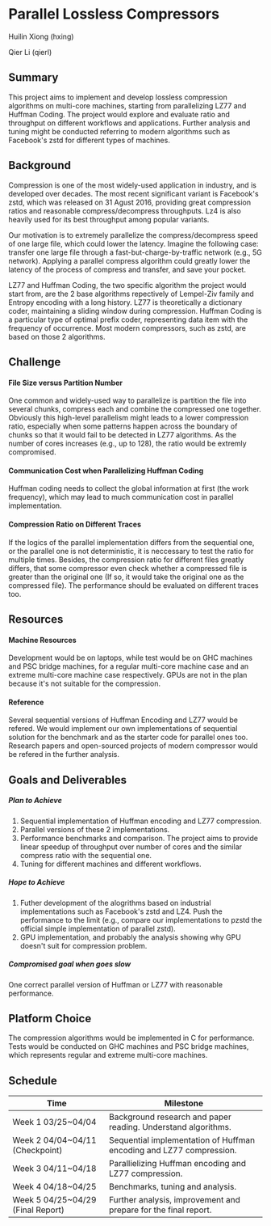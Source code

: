 # Parallel Lossless Compressors

Huilin Xiong (hxing)

Qier Li (qierl)

## Summary

This project aims to implement and develop lossless compression algorithms on multi-core machines, starting from parallelizing LZ77 and Huffman Coding. The project would explore and evaluate ratio and throughput on different workflows and applications. Further analysis and tuning might be conducted referring to modern algorithms such as Facebook's zstd for different types of machines.

## Background

Compression is one of the most widely-used application in industry, and is developed over decades. The most recent significant variant is Facebook's zstd, which was released on 31 Agust 2016, providing great compression ratios and reasonable compress/decompress throughputs. Lz4 is also heavily used for its best throughput among popular variants. 

Our motivation is to extremely parallelize the compress/decompress speed of one large file, which could lower the latency. Imagine the following case: transfer one large file through a fast-but-charge-by-traffic network (e.g., 5G network). Applying a parallel compress algorithm could greatly lower the latency of the process of compress and transfer, and save your pocket.

LZ77 and Huffman Coding, the two specific algorithm the project would start from, are the 2 base algorithms repectively of Lempel-Ziv family and Entropy encoding with a long history. LZ77 is theoretically a dictionary coder, maintaining a sliding window during compression. Huffman Coding is a particular type of optimal prefix coder, representing data item with the frequency of occurrence. Most modern compressors, such as zstd, are based on those 2 algorithms.

## Challenge

#### File Size versus Partition Number

One common and widely-used way to parallelize is partition the file into several chunks, compress each and combine the compressed one together. Obviously this high-level parallelism might leads to a lower compression ratio, especially when some patterns happen across the boundary of chunks so that it would fail to be detected in LZ77 algorithms. As the number of cores increases (e.g., up to 128), the ratio would be extremly compromised.

#### Communication Cost when Parallelizing Huffman Coding

Huffman coding needs to collect the global information at first (the work frequency), which may lead to much communication cost in parallel implementation. 

#### Compression Ratio on Different Traces

If the logics of the parallel implementation differs from the sequential one, or the parallel one is not deterministic, it is neccessary to test the ratio for multiple times. Besides, the compression ratio for different files greatly differs, that some compressor even check whether a compressed file is greater than the original one (If so, it would take the original one as the compressed file). The performance should be evaluated on different traces too.

## Resources

#### Machine Resources

Development would be on laptops, while test would be on GHC machines and PSC bridge machines, for a regular multi-core machine case and an extreme multi-core machine case respectively. GPUs are not in the plan because it's not suitable for the compression.

#### Reference

Several sequential versions of Huffman Encoding and LZ77 would be refered. We would implement our own implementations of sequential solution for the benchmark and as the starter code for parallel ones too.
Research papers and open-sourced projects of modern compressor would be refered in the further analysis. 

## Goals and Deliverables

##### Plan to Achieve

1. Sequential implementation of Huffman encoding and LZ77 compression.
2. Parallel versions of these 2 implementations.
3. Performance benchmarks and comparison. The project aims to provide linear speedup of throughput over number of cores and the similar compress ratio with the sequential one.
4. Tuning for different machines and different workflows.

##### Hope to Achieve

1. Futher development of the alogrithms based on industrial implementations such as Facebook's zstd and LZ4. Push the performance to the limit (e.g., compare our implementations to pzstd the official simple implementation of parallel zstd).
2. GPU implementation, and probably the analysis showing why GPU doesn't suit for compression problem.

##### Compromised goal when goes slow

One correct parallel version of Huffman or LZ77 with reasonable performance.

## Platform Choice

The compression algorithms would be implemented in C for performance. Tests would be conducted on GHC machines and PSC bridge machines, which represents regular and extreme multi-core machines.

## Schedule

| Time                               | Milestone                                                    |
| ---------------------------------- | ------------------------------------------------------------ |
| Week 1 03/25~04/04                 | Background research and paper reading. Understand algorithms. |
| Week  2 04/04~04/11 (Checkpoint)   | Sequential implementation of Huffman encoding and LZ77 compression. |
| Week  3 04/11~04/18                | Parallielizing Huffman encoding and LZ77 compression.        |
| Week  4 04/18~04/25                | Benchmarks, tuning and analysis.                             |
| Week  5 04/25~04/29 (Final Report) | Further analysis, improvement and prepare for the final report. |

